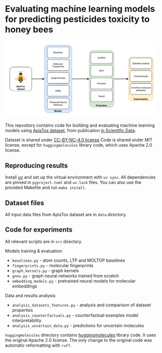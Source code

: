 # Evaluating machine learning models for predicting pesticides toxicity to honey bees

![graphical_abstract.png](graphical_abstract.png)

This repository contains code for building and evaluating machine learning models
using [ApisTox dataset](https://github.com/j-adamczyk/ApisTox_dataset), from publication
[in Scientific Data](https://www.nature.com/articles/s41597-024-04232-w).

Dataset is shared under [CC-BY-NC-4.0 license](https://creativecommons.org/licenses/by-nc/4.0/)
Code is shared under MIT license, except for `huggingmolecules` library code, which
uses Apache 2.0 license.

## Reproducing results

Install [uv](https://docs.astral.sh/uv/) and set up the virtual environment with `uv sync`.
All dependencies are pinned in `pyproject.toml` and `uv.lock` files. You can also use the
provided Makefile and run `make install`.

## Dataset files

All input data files from ApisTox dataset are in `data` directory.

## Code for experiments

All relevant scripts are in `src` directory.

Models training & evaluation:
- `baselines.py` - atom counts, LTP and MOLTOP baselines
- `fingerprints.py` - molecular fingerprints
- `graph_kernels.py` - graph kernels
- `gnns.py` - graph neural networks trained from scratch
- `embedding_models.py` - pretrained neural models for molecular embeddings

Data and results analysis:
- `analysis_datasets_features.py` - analysis and comparison of dataset properties
- `analysis_counterfactuals.py` - counterfactual examples model interpretability
- `analysis_uncertain_data.py` - predictions for uncertain molecules

`huggingmolecules` directory contains [huggingmolecules](https://github.com/gmum/huggingmolecules)
library code. It uses the original Apache 2.0 license. The only change to the original
code was automatic reformatting with `ruff`.
